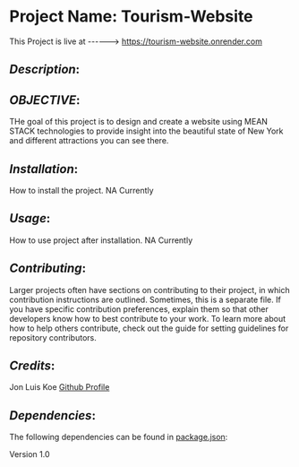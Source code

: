 # Project Name: Tourism-Website
This Project is live at ------> https://tourism-website.onrender.com

## *Description*: 
<!--This project is based on how an effective travel website will make us feel. It is based on a travelling website with fully featured functions that will activate the travelling bug with vibrant imagery. This website contains highlights of some important places along with high quality photography and allow people to book their dream destination with in their budgets. It also includes full customer support, easy payment system, book as per your time choice, full virtual tour of place through different videos and images.-->

## *OBJECTIVE*:
THe goal of this project is to design and create a website using MEAN STACK technologies to provide insight into the beautiful state of New York and different attractions you can see there. 

## *Installation*: 
How to install the project. NA Currently

## *Usage*: 
How to use project after installation. NA Currently

## *Contributing*: 
Larger projects often have sections on contributing to their project, in which contribution instructions are outlined. Sometimes, this is a separate file. If you have specific contribution preferences, explain them so that other developers know how to best contribute to your work. To learn more about how to help others contribute, check out the guide for setting guidelines for repository contributors.

## *Credits*: 
Jon Luis Koe [Github Profile](https://github.com/koejonluis)

## *Dependencies*: 
The following dependencies can be found in [package.json](https://github.com/koejonluis/Tourism-Website/blob/7f9b309dc40bbec373e472f2e2824e1c7f0f3c9e/package.json):

Version 1.0
